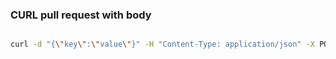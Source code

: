 ### CURL pull request with body
```sh

curl -d "{\"key\":\"value\"}" -H "Content-Type: application/json" -X POST https://httplink/home
```
